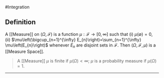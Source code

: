 #Integration 

## Definition
A [[Measure]] on $(\Omega, \mathcal{F})$ is a function $\mu: \mathcal{F} \rightarrow[0, \infty]$ such that
(i) $\mu(\emptyset)=0$,
(ii) $\mu\left(\bigcup_{n=1}^{\infty} E_{n}\right)=\sum_{n=1}^{\infty} \mu\left(E_{n}\right)$ whenever $E_{n}$ are disjoint sets in $\mathcal{F}$.
Then $(\Omega, \mathcal{F}, \mu)$ is a [[Measure Space]].

>A [[Measure]] $\mu$ is finite if $\mu(\Omega)<\infty$;
>$\mu$ is a probability measure if $\mu(\Omega)=1$.

---